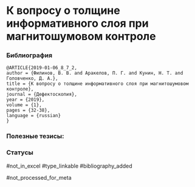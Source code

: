 # К вопросу о толщине информативного слоя при магнитошумовом контроле

### Библиография
```
@ARTICLE{2019-01-06_8_7_2,
author = {Филинов, В. В. and Аракелов, П. Г. and Кунин, Н. Т. and Головченко, Д. А.},
title = {К вопросу о толщине информативного слоя при магнитошумовом контроле},
journal = {Дефектоскопия},
year = {2019},
volume = {1},
pages = {32-38},
language = {russian}
}
```

### Полезные тезисы:

### Статусы
#not_in_excel 
#type_linkable 
#bibliography_added

#not_processed_for_meta
